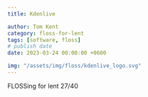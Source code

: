 ```yaml
---
title: Kdenlive

author: Tom Kent
category: floss-for-lent
tags: [software, floss]
# publish date
date: 2023-03-24 00:00:00 +0600

img: "/assets/img/floss/kdenlive_logo.svg"
---
```



FLOSSing for lent 27/40